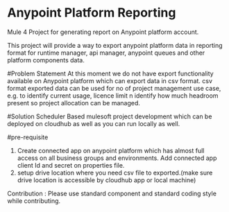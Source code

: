 # Anypoint Platform Reporting
Mule 4 Project for generating report on Anypoint platform account.

This project will provide a way to export anypoint platform data in reporting format for runtime manager, api manager, anypoint queues and other platform components data.

#Problem Statement
At this moment we do not have export functionality available on Anypoint platform which can export data in csv format. csv format exported data can be used for no of project management use case, e.g. to identify current usage, licence limit n identify how much headroom present so project allocation can be managed.

#Solution
Scheduler Based mulesoft project development which can be deployed on cloudhub as well as you can run locally as well.

#pre-requisite
1. Create connected app on anypoint platform which has almost full access on all business groups and environments. Add connected app client Id and secret on properties file.
2. setup drive location where you need csv file to exported.(make sure drive location is accessible by cloudhub app or local machine)





Contribution : Please use standard component and standard coding style while contributing.
